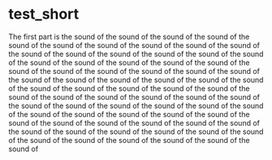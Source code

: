 # test_short

The first part is the sound of the sound of the sound of the sound of the sound of the sound of the sound of the sound of the sound of the sound of the sound of the sound of the sound of the sound of the sound of the sound of the sound of the sound of the sound of the sound of the sound of the sound of the sound of the sound of the sound of the sound of the sound of the sound of the sound of the sound of the sound of the sound of the sound of the sound of the sound of the sound of the sound of the sound of the sound of the sound of the sound of the sound of the sound of the sound of the sound of the sound of the sound of the sound of the sound of the sound of the sound of the sound of the sound of the sound of the sound of the sound of the sound of the sound of the sound of the sound of the sound of the sound of the sound of the sound of the sound of the sound of the sound of the sound of the sound of the sound of the sound of the sound of the sound of

